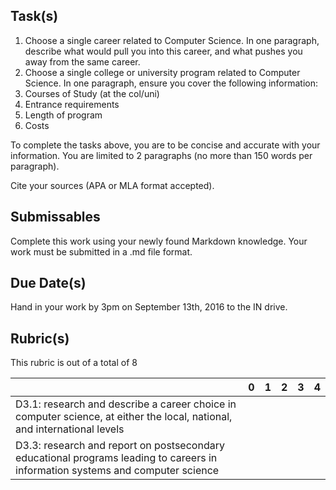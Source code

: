 Task(s)
-------
1. Choose a single career related to Computer Science.  In one paragraph, describe what would pull you into this career, and what pushes you away from the same career.
2. Choose a single college or university program related to Computer Science.  In one paragraph, ensure you cover the following information:
  1. Courses of Study (at the col/uni)
  2. Entrance requirements
  3. Length of program
  4. Costs

To complete the tasks above, you are to be concise and accurate with your information.  You are limited to 2 paragraphs (no more than 150 words per paragraph).

Cite your sources (APA or MLA format accepted).

Submissables
------------
Complete this work using your newly found Markdown knowledge.  Your work must be submitted in a .md file format.

Due Date(s)
----------
Hand in your work by 3pm on September 13th, 2016 to the IN drive.


Rubric(s)
---------
This rubric is out of a total of 8

| | 0 | 1 | 2 | 3 | 4 |
|---| --- | --- | --- | --- | --- |
|D3.1: research and describe a career choice in computer science, at either the local, national, and international levels | | | | | |
|D3.3: research and report on postsecondary educational programs leading to careers in information systems and computer science | | | | | |